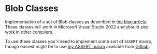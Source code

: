 # Blob Classes

Implementation of a set of Blob classes as described in [the blog article](https://www.dominikgrabiec.com/c++/2023/04/28/ever_useful_blob_class.html). These classes will work in Microsoft Visual Studio 2022 and should also work in other compilers.

To use these classes you'll need to implement some sort of `ASSERT` macro, though easiest might be to use [my ASSERT macro](https://www.dominikgrabiec.com/c++/2023/02/28/making_a_flexible_assert.html) available from [Github](https://github.com/DominikGrabiec/Assert).
